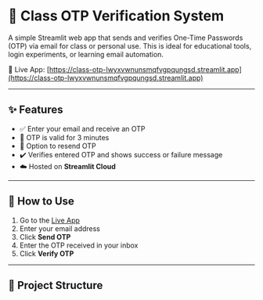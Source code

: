 # 📧 Class OTP Verification System

A simple Streamlit web app that sends and verifies One-Time Passwords (OTP) via email for class or personal use. This is ideal for educational tools, login experiments, or learning email automation.

🔗 Live App: [https://class-otp-lwyxvwnunsmqfvgpqungsd.streamlit.app](https://class-otp-lwyxvwnunsmqfvgpqungsd.streamlit.app)

---

## ✨ Features

- ✅ Enter your email and receive an OTP
- 🔐 OTP is valid for 3 minutes
- 🔄 Option to resend OTP
- ✔️ Verifies entered OTP and shows success or failure message
- ☁️ Hosted on **Streamlit Cloud**

---

## 🚀 How to Use

1. Go to the [Live App](https://class-otp-lwyxvwnunsmqfvgpqungsd.streamlit.app)
2. Enter your email address
3. Click **Send OTP**
4. Enter the OTP received in your inbox
5. Click **Verify OTP**

---

## 📁 Project Structure

